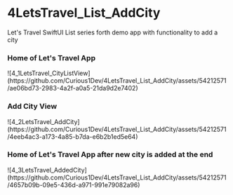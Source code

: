 # 4LetsTravel_List_AddCity
Let's Travel SwiftUI List series forth demo app with functionality to add a city

<h3> Home of Let's Travel App </h3>
![4_1LetsTravel_CityListView](https://github.com/Curious1Dev/4LetsTravel_List_AddCity/assets/54212571/ae06bd73-2983-4a2f-a0a5-21da9d2e7402)

<h3> Add City View </h3>
![4_2LetsTravel_AddCity](https://github.com/Curious1Dev/4LetsTravel_List_AddCity/assets/54212571/4eeb4ac3-a173-4a85-b7da-e6b2b1ed5e64)

<h3> Home of Let's Travel App after new city is added at the end </h3>
![4_3LetsTravel_AddedCity](https://github.com/Curious1Dev/4LetsTravel_List_AddCity/assets/54212571/4657b09b-09e5-436d-a971-991e79082a96)
